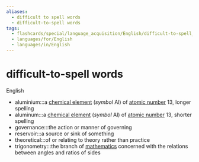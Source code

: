 ```yaml
---
aliases:
  - difficult to spell words
  - difficult-to-spell words
tags:
  - flashcards/special/language_acquisition/English/difficult-to-spell_words
  - languages/for/English
  - languages/in/English
---
```


# difficult-to-spell words

English

- aluminium:::a [chemical element](../../../general/chemical%20element.md) (_symbol_ Al) of [atomic number](../../../general/atomic%20number.md) 13, longer spelling
- aluminum:::a [chemical element](../../../general/chemical%20element.md) (_symbol_ Al) of [atomic number](../../../general/atomic%20number.md) 13, shorter spelling
- governance:::the action or manner of governing
- reservoir:::a source or sink of something
- theoretical:::of or relating to theory rather than practice
- trigonometry:::the branch of [mathematics](../../../general/mathematics.md) concerned with the relations between angles and ratios of sides
